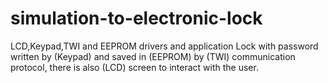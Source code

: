 # simulation-to-electronic-lock
LCD,Keypad,TWI and EEPROM drivers and application
Lock with password written by (Keypad) and saved in (EEPROM) by (TWI) communication protocol,
there is also (LCD) screen to interact with the user.
